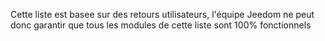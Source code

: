 

Cette liste est basee sur des retours utilisateurs, l\'équipe Jeedom ne peut donc garantir que tous les modules de cette liste sont 100% fonctionnels
